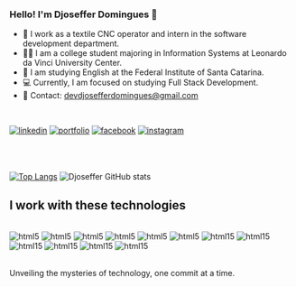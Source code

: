 ### Hello! I'm Djoseffer Domingues 👋


- 🔭 I work as a textile CNC operator and intern in the software development department.
- 👨‍🎓 I am a college student majoring in Information Systems at Leonardo da Vinci University Center.
- 📖 I am studying English at the Federal Institute of Santa Catarina.
- 💻 Currently, I am focused on studying Full Stack Development.
- 📧 Contact: devdjosefferdomingues@gmail.com
<br/>

[![linkedin](https://img.shields.io/badge/LinkedIn-0077B5?style=for-the-badge&logo=linkedin&logoColor=white)](https://www.linkedin.com/in/djoseffer-domingues-324a14263/) 
[![portfolio](https://img.shields.io/badge/website-000000?style=for-the-badge&logo=About.me&logoColor=white)](https://djosefferportfolio.my.canva.site/portfolio#home)
[![facebook](https://img.shields.io/badge/Facebook-1877F2?style=for-the-badge&logo=facebook&logoColor=white)](https://www.facebook.com/tom.djosefer)
[![instagram](https://img.shields.io/badge/Instagram-E4405F?style=for-the-badge&logo=instagram&logoColor=white)](https://instagram.com/tomdjosefer?igshid=M2RkZGJiMzhjOQ==)
<br/>
<br/>
<br/>
<br/>

[![Top Langs](https://github-readme-stats.vercel.app/api/top-langs/?username=Djoseffer&layout=donut&bg_color=011526)](https://github.com/Djoseffer/github-readme-stats)
![Djoseffer GitHub stats](https://github-readme-stats.vercel.app/api?username=Djoseffer&show_icons=true&theme=tokyonight&bg_color=011526&count_private=true&cache_buster=1627891234)



## I work with these technologies

<div style="display: inline_block"><br/>
   <img alt="html5" src="https://img.shields.io/badge/HTML5-E34F26?style=for-the-badge&logo=html5&logoColor=white" >
   <img alt="html5" src="https://img.shields.io/badge/CSS3-1572B6?style=for-the-badge&logo=css3&logoColor=white" >
   <img alt="html5" src="https://img.shields.io/badge/JavaScript-323330?style=for-the-badge&logo=javascript&logoColor=F7DF1E" >
   <img alt="html5" src="https://img.shields.io/badge/React-20232A?style=for-the-badge&logo=react&logoColor=61DAFB">
   <img alt="html5" src="https://img.shields.io/badge/TypeScript-007ACC?style=for-the-badge&logo=typescript&logoColor=white">
   <img alt="html5" src="https://img.shields.io/badge/Node.js-43853D?style=for-the-badge&logo=node.js&logoColor=white">
   <img alt="html15" src="https://img.shields.io/badge/MySQL-005C84?style=for-the-badge&logo=mysql&logoColor=white">
   <img alt="html15" src="https://img.shields.io/badge/MariaDB-003545?style=for-the-badge&logo=mariadb&logoColor=white">
   <img alt="html15" src="https://img.shields.io/badge/Java-ED8B00?style=for-the-badge&logo=openjdk&logoColor=white">
    <img alt="html15" src="https://img.shields.io/badge/Spring-6DB33F?style=for-the-badge&logo=spring&logoColor=white">
    <img alt="html15" src="https://img.shields.io/badge/MongoDB-4EA94B?style=for-the-badge&logo=mongodb&logoColor=white">
    <img alt="html15" src="https://img.shields.io/badge/docker-2496ED?style=for-the-badge&logo=docker&logoColor=white">
   
</div><br/> 


Unveiling the mysteries of technology, one commit at a time.




